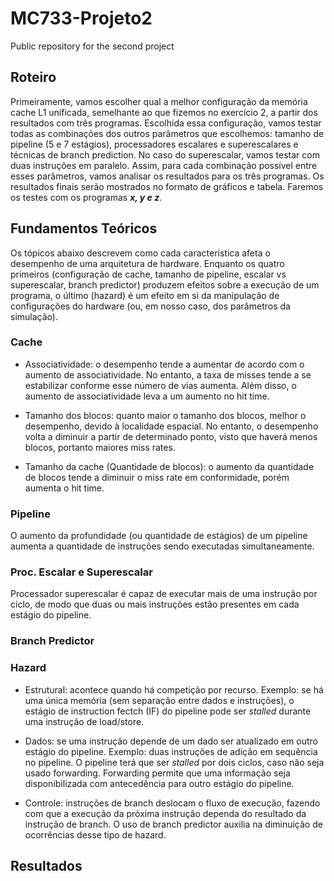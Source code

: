 # MC733-Projeto2
Public repository for the second project

## Roteiro
Primeiramente, vamos escolher qual a melhor configuração da memória cache L1 unificada, semelhante ao que fizemos no exercício 2, a partir dos resultados com três programas. Escolhida essa configuração, vamos testar todas as combinações dos outros parâmetros que escolhemos:
tamanho de pipeline (5 e 7 estágios), processadores escalares e superescalares e técnicas de branch prediction. No caso do superescalar, vamos testar com duas instruções em paralelo. Assim, para cada combinação possível entre esses parâmetros, vamos analisar os resultados para os três programas. Os resultados finais serão mostrados no formato de gráficos e tabela. Faremos os testes com os programas **_x, y e z_**.

## Fundamentos Teóricos
Os tópicos abaixo descrevem como cada característica afeta o desempenho de uma arquitetura de hardware. Enquanto os quatro primeiros (configuração de cache, tamanho de pipeline, escalar vs superescalar, branch predictor) produzem efeitos sobre a execução de um programa, o último (hazard) é um efeito em si da manipulação de configurações do hardware (ou, em nosso caso, dos parâmetros da simulação).

### Cache
- Associatividade: o desempenho tende a aumentar de acordo com o aumento de associatividade. No entanto, a taxa de misses tende a se estabilizar conforme esse número de vias aumenta. Além disso, o aumento de associatividade leva a um aumento no hit time.

- Tamanho dos blocos: quanto maior o tamanho dos blocos, melhor o desempenho, devido à localidade espacial. No entanto, o desempenho volta a diminuir a partir de determinado ponto, visto que haverá menos blocos, portanto maiores miss rates.

- Tamanho da cache (Quantidade de blocos): o aumento da quantidade de blocos tende a diminuir o miss rate em conformidade, porém aumenta o hit time.

### Pipeline
O aumento da profundidade (ou quantidade de estágios) de um pipeline aumenta a quantidade de instruções sendo executadas simultaneamente.

### Proc. Escalar e Superescalar
Processador superescalar é capaz de executar mais de uma instrução por ciclo, de modo que duas ou mais instruções estão presentes em cada estágio do pipeline.

### Branch Predictor

### Hazard
- Estrutural: acontece quando há competição por recurso. Exemplo: se há uma única memória (sem separação entre dados e instruções), o estágio de instruction fectch (IF) do pipeline pode ser _stalled_ durante uma instrução de load/store.

- Dados: se uma instrução depende de um dado ser atualizado em outro estágio do pipeline. Exemplo: duas instruções de adição em sequência no pipeline. O pipeline terá que ser _stalled_ por dois ciclos, caso não seja usado forwarding. Forwarding permite que uma informação seja disponibilizada com antecedência para outro estágio do pipeline.

- Controle: instruções de branch deslocam o fluxo de execução, fazendo com que a execução da próxima instrução dependa do resultado da instrução de branch. O uso de branch predictor auxilia na diminuição de ocorrências desse tipo de hazard.

## Resultados
